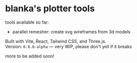 # blanka's plotter tools

tools available so far:
 - parallel remesher: create svg wireframes from 3d models

Built with Vite, React, Tailwind CSS, and Three.js.  
Version: `0.0.0-alpha` — very WIP, please don't yell if it breaks


more to be added soon!

